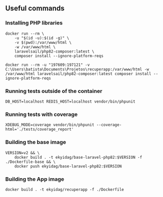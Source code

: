 ## Useful commands

### Installing PHP libraries
```
docker run --rm \
    -u "$(id -u):$(id -g)" \
    -v $(pwd):/var/www/html \
    -w /var/www/html \
    laravelsail/php82-composer:latest \
    composer install --ignore-platform-reqs
```

```
docker run --rm -u "197609:197121" -v C:\Users\batista\Documents\Projetos\recuperapp:/var/www/html -w /var/www/html laravelsail/php82-composer:latest composer install --ignore-platform-reqs
```

### Running tests outside of the container
```
DB_HOST=localhost REDIS_HOST=localhost vendor/bin/phpunit
```

### Running tests with coverage
```
XDEBUG_MODE=coverage vendor/bin/phpunit --coverage-html='./tests/coverage_report'
```


### Building the base image 
```
VERSION=v2 && \
    docker build . -t ekyidag/base-laravel-php82:$VERSION -f ./Dockerfile-base && \
    docker push ekyidag/base-laravel-php82:$VERSION
```

### Building the App image
```
docker build . -t ekyidag/recuperapp -f ./Dockerfile
```
